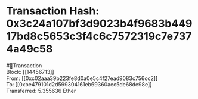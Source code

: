 
Transaction Hash: 0x3c24a107bf3d9023b4f9683b44917bd8c5653c3f4c6c7572319c7e7374a49c58
====================================================================================
  
#💸Transaction  
Block: [[14456713]]  
From: [[0xc02aaa39b223fe8d0a0e5c4f27ead9083c756cc2]]  
To: [[0xbe479101d2d599304161eb69360aec5de68de98e]]  
Transferred: 5.355636 Ether